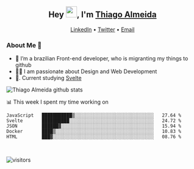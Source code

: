 

<h2 align="center">Hey <img src="https://github.com/TheDudeThatCode/TheDudeThatCode/blob/master/Assets/Hi.gif" width="29px">, I'm <a href="https://www.linkedin.com/in/thiago-almeida-69785569/">Thiago Almeida</a></h2>
<p align="center">
  <a href="https://www.linkedin.com/in/thiago-almeida-69785569/">LinkedIn</a> •
  <a href="https://twitter.com/thiagoloal">Twitter</a> •
  <a href="mailto:thiagoloal@gmail.com">Email</a>
</p>

### About Me 🚀
- 🌱  I’m a brazilian Front-end developer, who is migranting my things to github</br>
- 👨‍💻  I am passionate about Design and Web Development</br>
- 📖. Current studying [Svelte](https://svelte.dev/)&nbsp;&nbsp;

![Thiago Almeida github stats](https://github-readme-stats.vercel.app/api?username=thiagoloal&show_icons=true&hide_border=true)&nbsp;&nbsp;

📊 This week I spent my time working on
<!--START_SECTION:waka-->
```text
JavaScript   ███████████▒░░░░░░░░░░░░░░░░░░░░░░░░░░░░░   27.64 % 
Svelte       ██████████░░░░░░░░░░░░░░░░░░░░░░░░░░░░░░░   24.72 % 
JSON         ██████▓░░░░░░░░░░░░░░░░░░░░░░░░░░░░░░░░░░   15.94 % 
Docker       ████▒░░░░░░░░░░░░░░░░░░░░░░░░░░░░░░░░░░░░   10.83 % 
HTML         ███▓░░░░░░░░░░░░░░░░░░░░░░░░░░░░░░░░░░░░░   08.76 % 
```
<!--END_SECTION:waka-->

<br />

![visitors](https://visitor-badge.laobi.icu/badge?page_id=thiagoloal.thiagoloal)
